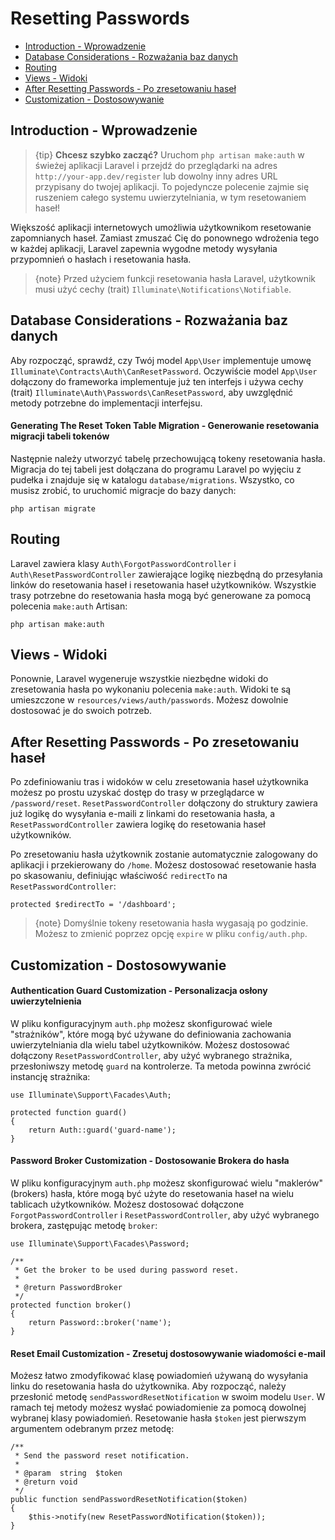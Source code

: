 # Resetting Passwords

- [Introduction - Wprowadzenie](#introduction)
- [Database Considerations - Rozważania baz danych](#resetting-database)
- [Routing](#resetting-routing)
- [Views - Widoki](#resetting-views)
- [After Resetting Passwords - Po zresetowaniu haseł](#after-resetting-passwords)
- [Customization - Dostosowywanie](#password-customization)

<a name="introduction"></a>
## Introduction - Wprowadzenie

> {tip} **Chcesz szybko zacząć?** Uruchom `php artisan make:auth` w świeżej aplikacji Laravel i przejdź do przeglądarki na adres `http://your-app.dev/register` lub dowolny inny adres URL przypisany do twojej aplikacji. To pojedyncze polecenie zajmie się ruszeniem całego systemu uwierzytelniania, w tym resetowaniem haseł!

Większość aplikacji internetowych umożliwia użytkownikom resetowanie zapomnianych haseł. Zamiast zmuszać Cię do ponownego wdrożenia tego w każdej aplikacji, Laravel zapewnia wygodne metody wysyłania przypomnień o hasłach i resetowania hasła.

> {note} Przed użyciem funkcji resetowania hasła Laravel, użytkownik musi użyć cechy (trait) `Illuminate\Notifications\Notifiable`.

<a name="resetting-database"></a>
## Database Considerations - Rozważania baz danych

Aby rozpocząć, sprawdź, czy Twój model `App\User` implementuje umowę `Illuminate\Contracts\Auth\CanResetPassword`. Oczywiście model `App\User` dołączony do frameworka implementuje już ten interfejs i używa cechy (trait) `Illuminate\Auth\Passwords\CanResetPassword`, aby uwzględnić metody potrzebne do implementacji interfejsu.

#### Generating The Reset Token Table Migration - Generowanie resetowania migracji tabeli tokenów

Następnie należy utworzyć tabelę przechowującą tokeny resetowania hasła. Migracja do tej tabeli jest dołączana do programu Laravel po wyjęciu z pudełka i znajduje się w katalogu `database/migrations`. Wszystko, co musisz zrobić, to uruchomić migracje do bazy danych:

    php artisan migrate

<a name="resetting-routing"></a>
## Routing

Laravel zawiera klasy `Auth\ForgotPasswordController` i `Auth\ResetPasswordController` zawierające logikę niezbędną do przesyłania linków do resetowania haseł i resetowania haseł użytkowników. Wszystkie trasy potrzebne do resetowania hasła mogą być generowane za pomocą polecenia `make:auth` Artisan:

    php artisan make:auth

<a name="resetting-views"></a>
## Views - Widoki

Ponownie, Laravel wygeneruje wszystkie niezbędne widoki do zresetowania hasła po wykonaniu polecenia `make:auth`. Widoki te są umieszczone w `resources/views/auth/passwords`. Możesz dowolnie dostosować je do swoich potrzeb.

<a name="after-resetting-passwords"></a>
## After Resetting Passwords - Po zresetowaniu haseł

Po zdefiniowaniu tras i widoków w celu zresetowania haseł użytkownika możesz po prostu uzyskać dostęp do trasy w przeglądarce w `/password/reset`. `ResetPasswordController` dołączony do struktury zawiera już logikę do wysyłania e-maili z linkami do resetowania hasła, a `ResetPasswordController` zawiera logikę do resetowania haseł użytkowników.

Po zresetowaniu hasła użytkownik zostanie automatycznie zalogowany do aplikacji i przekierowany do `/home`. Możesz dostosować resetowanie hasła po skasowaniu, definiując właściwość `redirectTo` na` ResetPasswordController`:

    protected $redirectTo = '/dashboard';

> {note} Domyślnie tokeny resetowania hasła wygasają po godzinie. Możesz to zmienić poprzez opcję `expire` w pliku `config/auth.php`.

<a name="password-customization"></a>
## Customization - Dostosowywanie

#### Authentication Guard Customization - Personalizacja osłony uwierzytelnienia

W pliku konfiguracyjnym `auth.php` możesz skonfigurować wiele "strażników", które mogą być używane do definiowania zachowania uwierzytelniania dla wielu tabel użytkowników. Możesz dostosować dołączony `ResetPasswordController`, aby użyć wybranego strażnika, przesłoniwszy metodę `guard` na kontrolerze. Ta metoda powinna zwrócić instancję strażnika:

    use Illuminate\Support\Facades\Auth;

    protected function guard()
    {
        return Auth::guard('guard-name');
    }

#### Password Broker Customization - Dostosowanie Brokera do hasła

W pliku konfiguracyjnym `auth.php` możesz skonfigurować wielu "maklerów" (brokers) hasła, które mogą być użyte do resetowania haseł na wielu tablicach użytkowników. Możesz dostosować dołączone `ForgotPasswordController` i `ResetPasswordController`, aby użyć wybranego brokera, zastępując metodę `broker`:

    use Illuminate\Support\Facades\Password;

    /**
     * Get the broker to be used during password reset.
     *
     * @return PasswordBroker
     */
    protected function broker()
    {
        return Password::broker('name');
    }

#### Reset Email Customization - Zresetuj dostosowywanie wiadomości e-mail

Możesz łatwo zmodyfikować klasę powiadomień używaną do wysyłania linku do resetowania hasła do użytkownika. Aby rozpocząć, należy przesłonić metodę `sendPasswordResetNotification` w swoim modelu `User`. W ramach tej metody możesz wysłać powiadomienie za pomocą dowolnej wybranej klasy powiadomień. Resetowanie hasła `$token` jest pierwszym argumentem odebranym przez metodę:

    /**
     * Send the password reset notification.
     *
     * @param  string  $token
     * @return void
     */
    public function sendPasswordResetNotification($token)
    {
        $this->notify(new ResetPasswordNotification($token));
    }

